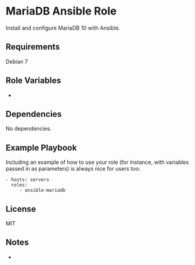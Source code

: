 MariaDB Ansible Role
====================

Install and configure MariaDB 10 with Ansible.

Requirements
------------

Debian 7

Role Variables
--------------

-

Dependencies
------------

No dependencies.

Example Playbook
----------------

Including an example of how to use your role (for instance, with variables passed in as parameters) is always nice for users too:

    - hosts: servers
      roles:
         - ansible-mariadb

License
-------

MIT

Notes
-----

-
